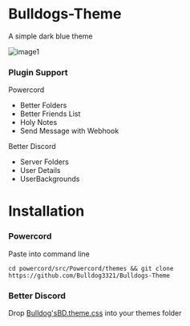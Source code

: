 # Bulldogs-Theme
A simple dark blue theme

![image1](https://cdn.discordapp.com/attachments/825154270881775677/872222500367515688/unknown.png)

### Plugin Support
Powercord
* Better Folders
* Better Friends List
* Holy Notes
* Send Message with Webhook

Better Discord
* Server Folders
* User Details
* UserBackgrounds

# Installation

### Powercord
Paste into command line
```
cd powercord/src/Powercord/themes && git clone https://github.com/Bulldog3321/Bulldogs-Theme
```

### Better Discord
Drop [Bulldog'sBD.theme.css](https://bulldog3321.github.io/Bulldogs-Theme/Bulldog'sBD.theme.css) into your themes folder
